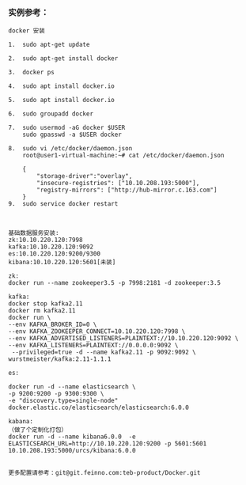 ### 实例参考：    
    docker 安装
    
    1.  sudo apt-get update
    
    2.  sudo apt-get install docker
    
    3.  docker ps
    
    4.  sudo apt install docker.io
    
    5.  sudo apt install docker.io
    
    6.  sudo groupadd docker
    
    7.  sudo usermod -aG docker $USER
        sudo gpasswd -a $USER docker
    
    8.  sudo vi /etc/docker/daemon.json 
        root@user1-virtual-machine:~# cat /etc/docker/daemon.json 
    
        {
            "storage-driver":"overlay",
            "insecure-registries": ["10.10.208.193:5000"],
            "registry-mirrors": ["http://hub-mirror.c.163.com"]
        }
    9.  sudo service docker restart
    
    
    
    基础数据服务安装:
    zk:10.10.220.120:7998
    kafka:10.10.220.120:9092
    es:10.10.220.120:9200/9300
    kibana:10.10.220.120:5601[未装]
    
    zk:
    docker run --name zookeeper3.5 -p 7998:2181 -d zookeeper:3.5 
    
    kafka:
    docker stop kafka2.11
    docker rm kafka2.11
    docker run \
    --env KAFKA_BROKER_ID=0 \
    --env KAFKA_ZOOKEEPER_CONNECT=10.10.220.120:7998 \
    --env KAFKA_ADVERTISED_LISTENERS=PLAINTEXT://10.10.220.120:9092 \
    --env KAFKA_LISTENERS=PLAINTEXT://0.0.0.0:9092 \
     --privileged=true -d --name kafka2.11 -p 9092:9092 \
    wurstmeister/kafka:2.11-1.1.1
    
    es:
    
    docker run -d --name elasticsearch \
    -p 9200:9200 -p 9300:9300 \
    -e "discovery.type=single-node" docker.elastic.co/elasticsearch/elasticsearch:6.0.0
    
    kabana:
    （做了个定制化打包）
    docker run -d --name kibana6.0.0  -e ELASTICSEARCH_URL=http://10.10.220.120:9200 -p 5601:5601  10.10.208.193:5000/urcs/kibana:6.0.0
    
    
    更多配置请参考：git@git.feinno.com:teb-product/Docker.git
